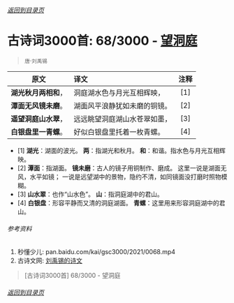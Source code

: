 ###### [返回到目录页](../../gsc3000/index/0001-0100.md)

# 古诗词3000首: 68/3000 - [望洞庭](https://so.gushiwen.org/shiwenv_880912218fc8.aspx)
> `唐`·`刘禹锡`

|原文 |译文 |注释 |
|:---:|:----|:---:|
|**湖光秋月两相和**，|洞庭湖水色与月光互相辉映，|[1]|
|**潭面无风镜未磨**。|湖面风平浪静犹如未磨的铜镜。|[2]|
|**遥望洞庭山水翠**，|远远眺望洞庭湖山水苍翠如墨，|[3]|
|**白银盘里一青螺**。|好似白银盘里托着一枚青螺。|[4]|

* [1] **湖光**：湖面的波光。
      **两**：指湖光和秋月。
      **和**：和谐。指水色与月光互相辉映。
* [2] **潭面**：指湖面。
      **镜未磨**：古人的镜子用铜制作、磨成。
      这里一说是湖面无风，水平如镜；
      一说是远望湖中的景物，隐约不清，如同镜面没打磨时照物模糊。
* [3] **山水翠**：也作“山水色”。
      **山**：指洞庭湖中的君山。
* [4] **白银盘**：形容平静而又清的洞庭湖面。
      **青螺**：这里用来形容洞庭湖中的君山。


###### 参考资料
1. 秒懂少儿: pan.baidu.com/kai/gsc3000/2021/0068.mp4
1. 古诗文网: [刘禹锡的诗文](https://so.gushiwen.org/authorv_e3c4e8cf2646.aspx)

> [古诗词3000首] 68/3000 - 望洞庭


###### [返回到目录页](../../gsc3000/index/0001-0100.md)
